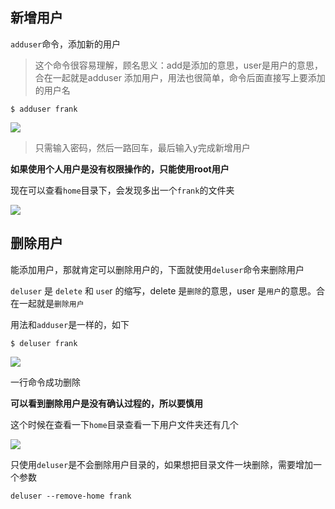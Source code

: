 ## 新增用户
   `adduser`命令，添加新的用户
    
 > 这个命令很容易理解，顾名思义：add是添加的意思，user是用户的意思，合在一起就是adduser 添加用户，用法也很简单，命令后面直接写上要添加的用户名

```shell
$ adduser frank
```
![](https://p6-juejin.byteimg.com/tos-cn-i-k3u1fbpfcp/95cd310d121a4799b15471f1888ea85a~tplv-k3u1fbpfcp-zoom-1.image)

> 只需输入密码，然后一路回车，最后输入y完成新增用户

**如果使用个人用户是没有权限操作的，只能使用root用户**

现在可以查看`home`目录下，会发现多出一个`frank`的文件夹

![](https://p3-juejin.byteimg.com/tos-cn-i-k3u1fbpfcp/ec4f04cbd1924116a77c00ca6e3ae0fa~tplv-k3u1fbpfcp-zoom-1.image)

## 删除用户
能添加用户，那就肯定可以删除用户的，下面就使用`deluser`命令来删除用户

`deluser` 是 `delete` 和 `use`r 的缩写，delete 是`删除`的意思，user 是`用户`的意思。合在一起就是`删除用户`

用法和`adduser`是一样的，如下

```shell
$ deluser frank
```
![](https://p6-juejin.byteimg.com/tos-cn-i-k3u1fbpfcp/92d479e3746541139109ca67ec9fc40c~tplv-k3u1fbpfcp-zoom-1.image)

一行命令成功删除

**可以看到删除用户是没有确认过程的，所以要慎用**

这个时候在查看一下`home`目录查看一下用户文件夹还有几个
 
 ![](https://p3-juejin.byteimg.com/tos-cn-i-k3u1fbpfcp/ec4f04cbd1924116a77c00ca6e3ae0fa~tplv-k3u1fbpfcp-zoom-1.image)

只使用`deluser`是不会删除用户目录的，如果想把目录文件一块删除，需要增加一个参数

```shell
deluser --remove-home frank
```